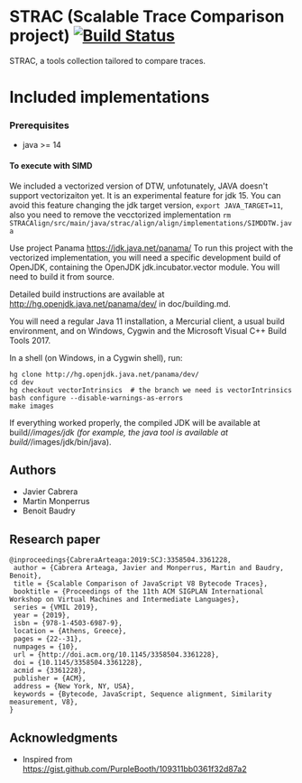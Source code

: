 # STRAC (Scalable Trace Comparison project) [![Build Status](https://travis-ci.org/KTH/STRAC.svg?branch=master)](https://travis-ci.org/KTH/STRAC)

STRAC, a tools collection tailored to compare traces.

# Included implementations

### Prerequisites

- java >= 14

#### To execute with SIMD

We included a vectorized version of DTW, unfotunately, JAVA doesn't support vectorizaiton yet. It is an experimental feature for jdk 15.
You can avoid this feature changing the jdk target version, `export JAVA_TARGET=11`, also you need to remove the vecctorized implementation 
`rm STRACAlign/src/main/java/strac/align/align/implementations/SIMDDTW.java`



Use project Panama https://jdk.java.net/panama/
To run this project with the vectorized implementation, you will need a specific development build of OpenJDK, containing the OpenJDK jdk.incubator.vector module. You will need to build it from source.

Detailed build instructions are available at http://hg.openjdk.java.net/panama/dev/ in doc/building.md.

You will need a regular Java 11 installation, a Mercurial client, a usual build environment, and on Windows, Cygwin and the Microsoft Visual C++ Build Tools 2017.

In a shell (on Windows, in a Cygwin shell), run:
```
hg clone http://hg.openjdk.java.net/panama/dev/
cd dev
hg checkout vectorIntrinsics  # the branch we need is vectorIntrinsics
bash configure --disable-warnings-as-errors
make images
```

If everything worked properly, the compiled JDK will be available at build/*/images/jdk (for example, the java tool is available at build/*/images/jdk/bin/java).

## Authors

* Javier Cabrera
* Martin Monperrus
* Benoit Baudry

## Research paper

```
@inproceedings{CabreraArteaga:2019:SCJ:3358504.3361228,
 author = {Cabrera Arteaga, Javier and Monperrus, Martin and Baudry, Benoit},
 title = {Scalable Comparison of JavaScript V8 Bytecode Traces},
 booktitle = {Proceedings of the 11th ACM SIGPLAN International Workshop on Virtual Machines and Intermediate Languages},
 series = {VMIL 2019},
 year = {2019},
 isbn = {978-1-4503-6987-9},
 location = {Athens, Greece},
 pages = {22--31},
 numpages = {10},
 url = {http://doi.acm.org/10.1145/3358504.3361228},
 doi = {10.1145/3358504.3361228},
 acmid = {3361228},
 publisher = {ACM},
 address = {New York, NY, USA},
 keywords = {Bytecode, JavaScript, Sequence alignment, Similarity measurement, V8},
} 

```

## Acknowledgments

* Inspired from <https://gist.github.com/PurpleBooth/109311bb0361f32d87a2>


